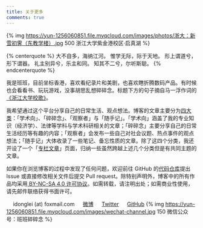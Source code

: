```yaml
---
title: 关于更多
comments: true
---
```


{% img https://yun-1256060851.file.myqcloud.com/images/photos/浙大：新雪初霁（东教学楼）.jpg 500 浙江大学紫金港校区·启真湖 %}

{% centerquote %}
大不自多，海纳江河。
惟学无际，际于天地。
形上谓道兮，形下谓器。
礼主别异兮，乐主和同。
知其不二兮，尔听斯聪。
{% endcenterquote %}

我是班班，目前坐标香港，喜欢看纪录片和美剧，也喜欢瞎折腾数码产品。有时候也会看看书、玩玩游戏，没事胡思乱想碎碎念。标题下方的句子摘自马一浮作词的[《浙江大学校歌》](https://music.163.com/#/song?id=480235092)。

我希望通过这个平台分享自己的日常生活、观点想法。博客的文章主要分为[四大类](/overview/)：「学术向」、「碎碎念」、「观察者」与「随手记」。「学术向」涵盖了我的专业知识（经济学）、法律等学科与学术科研相关的文章；「碎碎念」主要分享自己的日常生活经历等有趣的内容；「观察者」会发布一些自己对社会议题、热点事件的观点想法；「随手记」大体收录了一些笔记、备忘性质的文章。除了这四个分类，我还开设了一个「[专栏文章](/overview/series/)」页面，归纳一些虽然跨越上述几个分类但是有共同主题的文章。

如果你在浏览博客的过程中发现了任何问题，欢迎前往 GitHub 的[代码仓库](https://github.com/lei2rock/blog)提出 Issue 或直接修改相关文件后提交 Pull request。除特别声明外，博客中的所有作品均采用[<i class="fa fa-fw fa-creative-commons"></i> BY-NC-SA 4.0 许可协议](https://creativecommons.org/licenses/by-nc-sa/4.0/deed.zh)。如需转载，请注明出处；如需商业性使用，请先邮件联络获得书面许可。

　<i class="fa fa-fw fa-envelope"></i> idonglei (at) foxmail.com
　<i class="fa fa-fw fa-weibo"></i> [微博](https://weibo.com/1156774800)
　<i class="fa fa-fw fa-twitter"></i> [Twitter](https://twitter.com/lei2rock)
　<i class="fa fa-fw fa-github"></i> [GitHub](https://github.com/lei2rock)
{% img https://yun-1256060851.file.myqcloud.com/images/wechat-channel.jpg 150 微信公众号：班班碎碎念 %}
